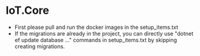 # IoT.Core
- First please pull and run the docker images in the setup_items.txt
- If the migrations are already in the project, you can directly use "dotnet ef update database ..." commands in setup_items.txt by skipping creating migrations.
